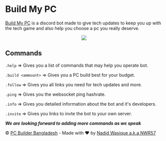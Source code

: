 # Build My PC

[Build My PC](https://build-my-pc.pcbbd.repl.co) is a discord bot made to give tech updates to keep you up with the tech game and also help you choose a pc you really deserve. 

<p align="center">
<a href="https://discord.gg/A4AaAAcZ5B"><img src="https://img.shields.io/discord/781592241633493003?color=%235865F2&label=Join%20our%20discord%20server&logo=discord&logoColor=white&style=for-the-badge"/></a>
<a href="https://discord.com/api/oauth2/authorize?client_id=898402061106962462&permissions=412854111297&scope=bot"
  <img src="https://img.shields.io/badge/Invite Me-ffd343?style=for-the-badge" alt="Invite the bot"></a>
</p>

## Commands
`.help` => Gives you a list of commands that may help you operate bot.

`.build <ammount>` => Gives you a PC build best for your budget.

`.follow` => Gives you all links you need for tech updates and more.

`.ping` => Gives you the websocket ping hashrate.

`.info` => Gives you detailed information about the bot and it's developers.

`.invite` => Gives you links to invte the bot to your own server.


***We are looking forward to adding more commands as we speak***


© [PC Builder Bangladesh](https://www.pcbuilderbd.com) - Made with ❤️ by [Nadid Wasique a.k.a NWR57](https://github.com/NWR57)